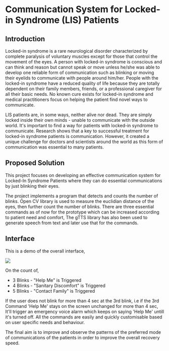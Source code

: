 # Communication System for Locked-in Syndrome (LIS) Patients 

## Introduction
Locked-in syndrome is a rare neurological disorder characterized by complete paralysis of voluntary muscles except for those that control the movement of the eyes. A person with locked-in syndrome is conscious and can think and reason but cannot speak or move unless he/she was able to develop one reliable form of communication such as blinking or moving their eyelids to communicate with people around him/her. People with the locked-in syndrome have a reduced quality of life because they are totally dependent on their family members, friends, or a professional caregiver for all their basic needs. No known cure exists for locked-in syndrome and medical practitioners focus on helping the patient find novel ways to communicate.

LIS patients are, in some ways, neither alive nor dead. They are simply locked inside their own minds - unable to communicate with the outside world. It's important to find a way for patients with locked-in syndrome to communicate. Research shows that a key to successful treatment for locked-in syndrome patients is communication. However, it created a unique challenge for doctors and scientists around the world as this form of communication was essential to many patients.

## Proposed Solution
This project focuses on developing an effective communication system for Locked-In Syndrome Patients where they can do essential communications by just blinking their eyes.

The project implements a program that detects and counts the number of blinks. Open CV library is used to measure the euclidian distance of the eyes, then further count the number of blinks. There are three essential commands as of now for the prototype which can be increased according to patient need and comfort, The gTTS library has also been used to generate speech from text and later use that for the commands.

## Interface

This is a demo of the overall interface,

![](https://github.com/Rishi0812/Communication-System-for-Locked-in-Syndrome-LIS-Patients/blob/main/readme%20files/demo.gif)


On the count of,
- 3 Blinks - "Help Me" is Triggered
- 4 Blinks - "Sanitary Discomfort" is Triggered
- 5 Blinks - "Contact Family" is Triggered 

If the user does not blink for more than 4 sec at the 3rd blink, i.e if the 3rd Command 'Help Me' stays on the screen unchanged for more than 4 sec, It'll trigger an emergency voice alarm which keeps on saying 'Help Me' untill it's turned off. All the commands are easily and quickly customisable based on user specific needs and behaviour.

The final aim is to improve and observe the patterns of the preferred mode of communications of the patients in order to improve the overall recovery speed.

